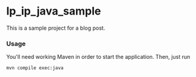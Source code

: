 lp_ip_java_sample
=================

This is a sample project for a blog post.

### Usage

You'll need working Maven in order to start the application. Then, just run

```
mvn compile exec:java
```
